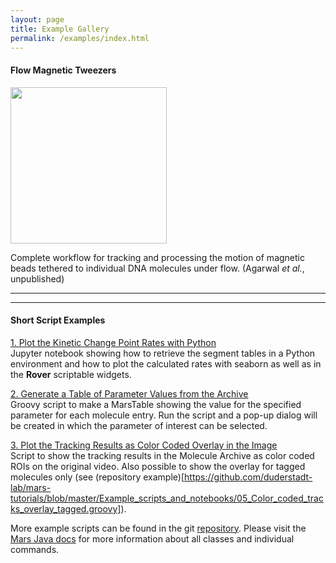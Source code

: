 ```yaml
---
layout: page
title: Example Gallery
permalink: /examples/index.html
---
```


#### Flow Magnetic Tweezers

[<img align='center' src='{{site.baseurl}}/examples/img/index/img1.png' width='250' />](flow-Magnetic-Tweezers)


Complete workflow for tracking and processing the motion of magnetic beads tethered to individual DNA molecules under flow. (Agarwal _et al._, unpublished)

---
---

#### Short Script Examples

[1. Plot the Kinetic Change Point Rates with Python](https://github.com/duderstadt-lab/mars-tutorials/blob/master/Example_scripts_and_notebooks/13_KCP_widget_and_jupyter_plot.ipynb)  
Jupyter notebook showing how to retrieve the segment tables in a Python environment and how to plot the calculated rates with seaborn as well as in the **Rover** scriptable widgets.

[2. Generate a Table of Parameter Values from the Archive](https://github.com/duderstadt-lab/mars-tutorials/blob/master/Example_scripts_and_notebooks/09_Generate_a_table_of_parameter_values.groovy)  
Groovy script to make a MarsTable showing the value for the specified parameter for each molecule entry. Run the script and a pop-up dialog will be created in which the parameter of interest can be selected.

[3. Plot the Tracking Results as Color Coded Overlay in the Image](https://github.com/duderstadt-lab/mars-tutorials/blob/master/Example_scripts_and_notebooks/04_Color_coded_tracks_overlay.groovy)  
Script to show the tracking results in the Molecule Archive as color coded ROIs on the original video. Also possible to show the overlay for tagged molecules only (see (repository example)[https://github.com/duderstadt-lab/mars-tutorials/blob/master/Example_scripts_and_notebooks/05_Color_coded_tracks_overlay_tagged.groovy]).



More example scripts can be found in the git [repository](https://github.com/duderstadt-lab/mars-tutorials). Please visit the [Mars Java docs](https://duderstadt-lab.github.io/mars-core/javadoc/) for more information about all classes and individual commands.
